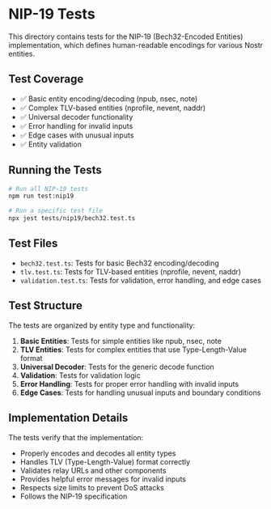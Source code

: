 # NIP-19 Tests

This directory contains tests for the NIP-19 (Bech32-Encoded Entities) implementation, which defines human-readable encodings for various Nostr entities.

## Test Coverage

- ✅ Basic entity encoding/decoding (npub, nsec, note)
- ✅ Complex TLV-based entities (nprofile, nevent, naddr)
- ✅ Universal decoder functionality
- ✅ Error handling for invalid inputs
- ✅ Edge cases with unusual inputs
- ✅ Entity validation

## Running the Tests

```bash
# Run all NIP-19 tests
npm run test:nip19

# Run a specific test file
npx jest tests/nip19/bech32.test.ts
```

## Test Files

- `bech32.test.ts`: Tests for basic Bech32 encoding/decoding
- `tlv.test.ts`: Tests for TLV-based entities (nprofile, nevent, naddr)
- `validation.test.ts`: Tests for validation, error handling, and edge cases

## Test Structure

The tests are organized by entity type and functionality:

1. **Basic Entities**: Tests for simple entities like npub, nsec, note
2. **TLV Entities**: Tests for complex entities that use Type-Length-Value format
3. **Universal Decoder**: Tests for the generic decode function
4. **Validation**: Tests for validation logic
5. **Error Handling**: Tests for proper error handling with invalid inputs
6. **Edge Cases**: Tests for handling unusual inputs and boundary conditions

## Implementation Details

The tests verify that the implementation:

- Properly encodes and decodes all entity types
- Handles TLV (Type-Length-Value) format correctly
- Validates relay URLs and other components
- Provides helpful error messages for invalid inputs
- Respects size limits to prevent DoS attacks
- Follows the NIP-19 specification 